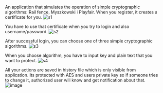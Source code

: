 An application that simulates the operation of simple cryptographic algorithms: Rail fence, Myszkowski i Playfair.
When you register, it creates a certificate for you.
![s1](https://github.com/Skobic/CryptographicAlgorithms/assets/33008995/1587f7e5-06bc-4e1b-a101-25561d711f87)

You have to use that certificate when you try to login and also username/password. 
![s2](https://github.com/Skobic/CryptographicAlgorithms/assets/33008995/4844f6dd-70ee-4d46-b4b7-169ada62f6dc) 

After successful login, you can choose one of three simple cryptographic algorithms.
![s3](https://github.com/Skobic/CryptographicAlgorithms/assets/33008995/cffe8eff-6a0c-47ef-b94a-842af5761805)

When you choose algorithm, you have to input key and plain text that you want to protect.
![s4](https://github.com/Skobic/CryptographicAlgorithms/assets/33008995/8ee676fc-a3bc-46db-9f06-19e68c533c0f)

All your actions are saved in history file which is only visible from application. Its protected with AES and users private key so if someone tries to change it, authorized user will know and get notification about that.
![image](https://github.com/Skobic/CryptographicAlgorithms/assets/33008995/d37a4233-22e1-44a2-9a90-eefff0a3c76a)
